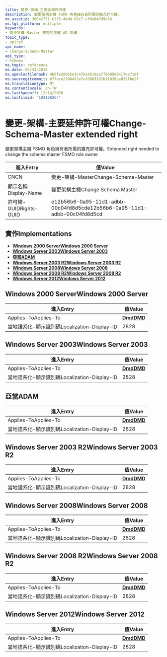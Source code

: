 ```yaml
---
title: 變更-架構-主要延伸許可權
description: 變更架構主機 FSMO 角色擁有者所需的擴充許可權。
ms.assetid: 26642f51-e275-48d4-83c7-cf0e047d9a56
ms.tgt_platform: multiple
keywords:
- 變更架構-Master 擴充的正確 AD 架構
topic_type:
- apiref
api_name:
- Change-Schema-Master
api_type:
- Schema
ms.topic: reference
ms.date: 05/31/2018
ms.openlocfilehash: 4b6fe28065e3c47b145c6aa7f608560417ee710f
ms.sourcegitcommit: b77ace27b0432e7cd3863191b11926be032fbe2f
ms.translationtype: MT
ms.contentlocale: zh-TW
ms.lasthandoff: 12/14/2020
ms.locfileid: "104108264"
---
```

# <a name="change-schema-master-extended-right"></a><span data-ttu-id="dc702-104">變更-架構-主要延伸許可權</span><span class="sxs-lookup"><span data-stu-id="dc702-104">Change-Schema-Master extended right</span></span>

<span data-ttu-id="dc702-105">變更架構主機 FSMO 角色擁有者所需的擴充許可權。</span><span class="sxs-lookup"><span data-stu-id="dc702-105">Extended right needed to change the schema master FSMO role owner.</span></span>



| <span data-ttu-id="dc702-106">進入</span><span class="sxs-lookup"><span data-stu-id="dc702-106">Entry</span></span> | <span data-ttu-id="dc702-107">值</span><span class="sxs-lookup"><span data-stu-id="dc702-107">Value</span></span> |
|--------------|--------------------------------------|
| <span data-ttu-id="dc702-108">CN</span><span class="sxs-lookup"><span data-stu-id="dc702-108">CN</span></span>           | <span data-ttu-id="dc702-109">變更-架構-Master</span><span class="sxs-lookup"><span data-stu-id="dc702-109">Change-Schema-Master</span></span>                 |
| <span data-ttu-id="dc702-110">顯示名稱</span><span class="sxs-lookup"><span data-stu-id="dc702-110">Display-Name</span></span> | <span data-ttu-id="dc702-111">變更架構主機</span><span class="sxs-lookup"><span data-stu-id="dc702-111">Change Schema Master</span></span>                 |
| <span data-ttu-id="dc702-112">許可權-GUID</span><span class="sxs-lookup"><span data-stu-id="dc702-112">Rights-GUID</span></span>  | <span data-ttu-id="dc702-113">e12b56b6-0a95-11d1-adbb-00c04fd8d5cd</span><span class="sxs-lookup"><span data-stu-id="dc702-113">e12b56b6-0a95-11d1-adbb-00c04fd8d5cd</span></span> |



## <a name="implementations"></a><span data-ttu-id="dc702-114">實作</span><span class="sxs-lookup"><span data-stu-id="dc702-114">Implementations</span></span>

-   [<span data-ttu-id="dc702-115">**Windows 2000 Server**</span><span class="sxs-lookup"><span data-stu-id="dc702-115">**Windows 2000 Server**</span></span>](#windows-2000-server)
-   [<span data-ttu-id="dc702-116">**Windows Server 2003**</span><span class="sxs-lookup"><span data-stu-id="dc702-116">**Windows Server 2003**</span></span>](#windows-server-2003)
-   [<span data-ttu-id="dc702-117">**亞當**</span><span class="sxs-lookup"><span data-stu-id="dc702-117">**ADAM**</span></span>](#adam)
-   [<span data-ttu-id="dc702-118">**Windows Server 2003 R2**</span><span class="sxs-lookup"><span data-stu-id="dc702-118">**Windows Server 2003 R2**</span></span>](#windows-server-2003-r2)
-   [<span data-ttu-id="dc702-119">**Windows Server 2008**</span><span class="sxs-lookup"><span data-stu-id="dc702-119">**Windows Server 2008**</span></span>](#windows-server-2008)
-   [<span data-ttu-id="dc702-120">**Windows Server 2008 R2**</span><span class="sxs-lookup"><span data-stu-id="dc702-120">**Windows Server 2008 R2**</span></span>](#windows-server-2008-r2)
-   [<span data-ttu-id="dc702-121">**Windows Server 2012**</span><span class="sxs-lookup"><span data-stu-id="dc702-121">**Windows Server 2012**</span></span>](#windows-server-2012)

## <a name="windows-2000-server"></a><span data-ttu-id="dc702-122">Windows 2000 Server</span><span class="sxs-lookup"><span data-stu-id="dc702-122">Windows 2000 Server</span></span>



| <span data-ttu-id="dc702-123">進入</span><span class="sxs-lookup"><span data-stu-id="dc702-123">Entry</span></span> | <span data-ttu-id="dc702-124">值</span><span class="sxs-lookup"><span data-stu-id="dc702-124">Value</span></span> |
|-------------------------|---------------------------------|
| <span data-ttu-id="dc702-125">Applies-To</span><span class="sxs-lookup"><span data-stu-id="dc702-125">Applies-To</span></span>              | [<span data-ttu-id="dc702-126">**Dmd**</span><span class="sxs-lookup"><span data-stu-id="dc702-126">**DMD**</span></span>](c-dmd.md)<br/> |
| <span data-ttu-id="dc702-127">當地語系化-顯示識別碼</span><span class="sxs-lookup"><span data-stu-id="dc702-127">Localization-Display-ID</span></span> | <span data-ttu-id="dc702-128">28</span><span class="sxs-lookup"><span data-stu-id="dc702-128">28</span></span>                              |



## <a name="windows-server-2003"></a><span data-ttu-id="dc702-129">Windows Server 2003</span><span class="sxs-lookup"><span data-stu-id="dc702-129">Windows Server 2003</span></span>



| <span data-ttu-id="dc702-130">進入</span><span class="sxs-lookup"><span data-stu-id="dc702-130">Entry</span></span> | <span data-ttu-id="dc702-131">值</span><span class="sxs-lookup"><span data-stu-id="dc702-131">Value</span></span> |
|-------------------------|---------------------------------|
| <span data-ttu-id="dc702-132">Applies-To</span><span class="sxs-lookup"><span data-stu-id="dc702-132">Applies-To</span></span>              | [<span data-ttu-id="dc702-133">**Dmd**</span><span class="sxs-lookup"><span data-stu-id="dc702-133">**DMD**</span></span>](c-dmd.md)<br/> |
| <span data-ttu-id="dc702-134">當地語系化-顯示識別碼</span><span class="sxs-lookup"><span data-stu-id="dc702-134">Localization-Display-ID</span></span> | <span data-ttu-id="dc702-135">28</span><span class="sxs-lookup"><span data-stu-id="dc702-135">28</span></span>                              |



## <a name="adam"></a><span data-ttu-id="dc702-136">亞當</span><span class="sxs-lookup"><span data-stu-id="dc702-136">ADAM</span></span>



| <span data-ttu-id="dc702-137">進入</span><span class="sxs-lookup"><span data-stu-id="dc702-137">Entry</span></span> | <span data-ttu-id="dc702-138">值</span><span class="sxs-lookup"><span data-stu-id="dc702-138">Value</span></span> |
|-------------------------|---------------------------------|
| <span data-ttu-id="dc702-139">Applies-To</span><span class="sxs-lookup"><span data-stu-id="dc702-139">Applies-To</span></span>              | [<span data-ttu-id="dc702-140">**Dmd**</span><span class="sxs-lookup"><span data-stu-id="dc702-140">**DMD**</span></span>](c-dmd.md)<br/> |
| <span data-ttu-id="dc702-141">當地語系化-顯示識別碼</span><span class="sxs-lookup"><span data-stu-id="dc702-141">Localization-Display-ID</span></span> | <span data-ttu-id="dc702-142">28</span><span class="sxs-lookup"><span data-stu-id="dc702-142">28</span></span>                              |



## <a name="windows-server-2003-r2"></a><span data-ttu-id="dc702-143">Windows Server 2003 R2</span><span class="sxs-lookup"><span data-stu-id="dc702-143">Windows Server 2003 R2</span></span>



| <span data-ttu-id="dc702-144">進入</span><span class="sxs-lookup"><span data-stu-id="dc702-144">Entry</span></span> | <span data-ttu-id="dc702-145">值</span><span class="sxs-lookup"><span data-stu-id="dc702-145">Value</span></span> |
|-------------------------|---------------------------------|
| <span data-ttu-id="dc702-146">Applies-To</span><span class="sxs-lookup"><span data-stu-id="dc702-146">Applies-To</span></span>              | [<span data-ttu-id="dc702-147">**Dmd**</span><span class="sxs-lookup"><span data-stu-id="dc702-147">**DMD**</span></span>](c-dmd.md)<br/> |
| <span data-ttu-id="dc702-148">當地語系化-顯示識別碼</span><span class="sxs-lookup"><span data-stu-id="dc702-148">Localization-Display-ID</span></span> | <span data-ttu-id="dc702-149">28</span><span class="sxs-lookup"><span data-stu-id="dc702-149">28</span></span>                              |



## <a name="windows-server-2008"></a><span data-ttu-id="dc702-150">Windows Server 2008</span><span class="sxs-lookup"><span data-stu-id="dc702-150">Windows Server 2008</span></span>



| <span data-ttu-id="dc702-151">進入</span><span class="sxs-lookup"><span data-stu-id="dc702-151">Entry</span></span> | <span data-ttu-id="dc702-152">值</span><span class="sxs-lookup"><span data-stu-id="dc702-152">Value</span></span> |
|-------------------------|---------------------------------|
| <span data-ttu-id="dc702-153">Applies-To</span><span class="sxs-lookup"><span data-stu-id="dc702-153">Applies-To</span></span>              | [<span data-ttu-id="dc702-154">**Dmd**</span><span class="sxs-lookup"><span data-stu-id="dc702-154">**DMD**</span></span>](c-dmd.md)<br/> |
| <span data-ttu-id="dc702-155">當地語系化-顯示識別碼</span><span class="sxs-lookup"><span data-stu-id="dc702-155">Localization-Display-ID</span></span> | <span data-ttu-id="dc702-156">28</span><span class="sxs-lookup"><span data-stu-id="dc702-156">28</span></span>                              |



## <a name="windows-server-2008-r2"></a><span data-ttu-id="dc702-157">Windows Server 2008 R2</span><span class="sxs-lookup"><span data-stu-id="dc702-157">Windows Server 2008 R2</span></span>



| <span data-ttu-id="dc702-158">進入</span><span class="sxs-lookup"><span data-stu-id="dc702-158">Entry</span></span> | <span data-ttu-id="dc702-159">值</span><span class="sxs-lookup"><span data-stu-id="dc702-159">Value</span></span> |
|-------------------------|---------------------------------|
| <span data-ttu-id="dc702-160">Applies-To</span><span class="sxs-lookup"><span data-stu-id="dc702-160">Applies-To</span></span>              | [<span data-ttu-id="dc702-161">**Dmd**</span><span class="sxs-lookup"><span data-stu-id="dc702-161">**DMD**</span></span>](c-dmd.md)<br/> |
| <span data-ttu-id="dc702-162">當地語系化-顯示識別碼</span><span class="sxs-lookup"><span data-stu-id="dc702-162">Localization-Display-ID</span></span> | <span data-ttu-id="dc702-163">28</span><span class="sxs-lookup"><span data-stu-id="dc702-163">28</span></span>                              |



## <a name="windows-server-2012"></a><span data-ttu-id="dc702-164">Windows Server 2012</span><span class="sxs-lookup"><span data-stu-id="dc702-164">Windows Server 2012</span></span>



| <span data-ttu-id="dc702-165">進入</span><span class="sxs-lookup"><span data-stu-id="dc702-165">Entry</span></span> | <span data-ttu-id="dc702-166">值</span><span class="sxs-lookup"><span data-stu-id="dc702-166">Value</span></span> |
|-------------------------|---------------------------------|
| <span data-ttu-id="dc702-167">Applies-To</span><span class="sxs-lookup"><span data-stu-id="dc702-167">Applies-To</span></span>              | [<span data-ttu-id="dc702-168">**Dmd**</span><span class="sxs-lookup"><span data-stu-id="dc702-168">**DMD**</span></span>](c-dmd.md)<br/> |
| <span data-ttu-id="dc702-169">當地語系化-顯示識別碼</span><span class="sxs-lookup"><span data-stu-id="dc702-169">Localization-Display-ID</span></span> | <span data-ttu-id="dc702-170">28</span><span class="sxs-lookup"><span data-stu-id="dc702-170">28</span></span>                              |



 

 





